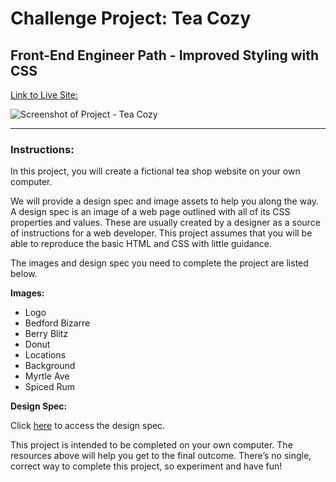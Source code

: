 # Challenge Project: Tea Cozy

## Front-End Engineer Path - Improved Styling with CSS

[Link to Live Site:]()

![Screenshot of Project - Tea Cozy]()

___

### Instructions:

In this project, you will create a fictional tea shop website on your own computer.

We will provide a design spec and image assets to help you along the way. A design spec is an image of a web page outlined with all of its CSS properties and values. These are usually created by a designer as a source of instructions for a web developer. This project assumes that you will be able to reproduce the basic HTML and CSS with little guidance.

The images and design spec you need to complete the project are listed below.

**Images:**

- Logo
- Bedford Bizarre
- Berry Blitz
- Donut
- Locations
- Background
- Myrtle Ave
- Spiced Rum

**Design Spec:**

Click [here](./images/spec.webp) to access the design spec.

This project is intended to be completed on your own computer. The resources above will help you get to the final outcome. There’s no single, correct way to complete this project, so experiment and have fun!
